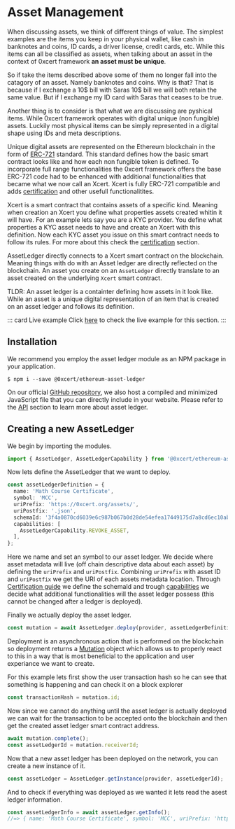# Asset Management

When discussing assets, we think of different things of value. The simplest examples are the items you keep in your physical wallet, like cash in banknotes and coins, ID cards, a driver license, credit cards, etc. While this items can all be classified as assets, when talking about an asset in the context of 0xcert framework **an asset must be unique**.

So if take the items described above some of them no longer fall into the catagory of an asset. Namely banknotes and coins. Why is that? That is because if I exchange a 10$ bill with Saras 10$ bill we will both retain the same value. But if I exchange my ID card with Saras that ceases to be true.

Another thing is to consider is that what we are discussing are pyshical items. While 0xcert framework operates with digital unique (non fungible) assets. Luckily most physical items can be simply represented in a digital shape using IDs and meta descriptions. 

Unique digital assets are represented on the Ethereum blockchain in the form of [ERC-721](https://github.com/ethereum/EIPs/blob/master/EIPS/eip-721.md) standard. This standard defines how the basic smart contract looks like and how each non fungible token is defined. To incorporate full range functionalities the 0xcert framework offers the base ERC-721 code had to be enhanced with additional functionalities that became what we now call an Xcert. Xcert is fully ERC-721 compatible and adds [certification]() and other usefull functionalitites.

Xcert is a smart contract that contains assets of a specific kind. Meaning when creation an Xcert you define what properties assets created whitin it will have. For an example lets say you are a KYC provider. You define what properties a KYC asset needs to have and create an Xcert with this definition. Now each KYC asset you issue on this smart contract needs to follow its rules. For more about this check the [certification]() section.

AssetLedger directly connects to a Xcert smart contract on the blockchain. Meaning things with do with an Asset ledger are directly reflected on the blockchain. An asset you create on an `AssetLedger` directly translate to an asset created on the underlying `Xcert` smart contract.

TLDR: An asset ledger is a containter defining how assets in it look like. While an asset is a unique digital representation of an item that is created on an asset ledger and follows its definition.

::: card Live example
Click [here](https://codesandbox.io/s/github/0xcert/example-asset-management?module=%2FREADME.md) to check the live example for this section.
:::

## Installation

We recommend you employ the asset ledger module as an NPM package in your application.

```ell
$ npm i --save @0xcert/ethereum-asset-ledger
```

On our official [GitHub repository](https://github.com/0xcert/framework), we also host a compiled and minimized JavaScript file that you can directly include in your website. Please refer to the [API](/api/core.html) section to learn more about asset ledger.

## Creating a new AssetLedger

We begin by importing the modules.

```ts
import { AssetLedger, AssetLedgerCapability } from '@0xcert/ethereum-asset-ledger';
```

Now lets define the AssetLedger that we want to deploy.

```ts
const assetLedgerDefinition = {
  name: 'Math Course Certificate',
  symbol: 'MCC',
  uriPrefix: 'https://0xcert.org/assets/',
  uriPostfix: '.json',
  schemaId: '3f4a0870cd6039e6c987b067b0d28de54efea17449175d7a8cd6ec10ab23cc5d', // base asset schemaId
  capabilities: [
    AssetLedgerCapability.REVOKE_ASSET,
  ],
};
```
Here we name and set an symbol to our asset ledger. We decide where asset metadata will live (off chain descriptive data about each asset) by defining the `uriPrefix` and `uriPostfix`. Combining `uriPrefix` with asset ID and `uriPostfix` we get the URI of each assets metadata location. Through [Certification guide]() we define the schemaId and trough [capabilities]() we decide what additional functionalities will the asset ledger possess (this cannot be changed after a ledger is deployed).

Finally we actually deploy the asset ledger.

```ts
const mutation = await AssetLedger.deploy(provider, assetLedgerDefinition);
```

Deployment is an asynchronous action that is performed on the blockchain so deployment returns a [Mutation]() object which allows us to properly react to this in a way that is most beneficial to the application and user experiance we want to create.

For this example lets first show the user transaction hash so he can see that something is happening and can check it on a block explorer

```ts
const transactionHash = mutation.id;
```

Now since we cannot do anything until the asset ledger is actually deployed we can wait for the transaction to be accepted onto the blockchain and then get the created asset ledger smart contract address.

```ts
await mutation.complete();
const assetLedgerId = mutation.receiverId;
```

Now that a new asset ledger has been deployed on the network, you can create a new instance of it.

```ts
const assetLedger = AssetLedger.getInstance(provider, assetLedgerId);
```

And to check if everything was deployed as we wanted it lets read the asest ledger information.

```ts
const assetLedgerInfo = await assetLedger.getInfo();
//=> { name: 'Math Course Certificate', symbol: 'MCC', uriPrefix: 'https://0xcert.org/assets/', uriPostfix: '.json', schemaId: '3f4a0870cd6039e6c987b067b0d28de54efea17449175d7a8cd6ec10ab23cc5d', supply: '0' }
```
